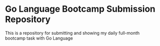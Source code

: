 # Go Language Bootcamp Submission Repository

This is a repository for submitting and showing my daily full-month bootcamp task with Go Language

